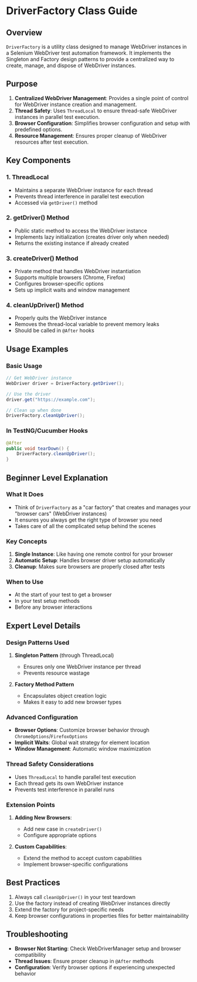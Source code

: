 # DriverFactory Class Guide

## Overview
`DriverFactory` is a utility class designed to manage WebDriver instances in a Selenium WebDriver test automation framework.
It implements the Singleton and Factory design patterns to provide a centralized way to create, manage, and dispose of WebDriver instances.

## Purpose
1. **Centralized WebDriver Management**: Provides a single point of control for WebDriver instance creation and management.
2. **Thread Safety**: Uses `ThreadLocal` to ensure thread-safe WebDriver instances in parallel test execution.
3. **Browser Configuration**: Simplifies browser configuration and setup with predefined options.
4. **Resource Management**: Ensures proper cleanup of WebDriver resources after test execution.

## Key Components

### 1. ThreadLocal<WebDriver>
- Maintains a separate WebDriver instance for each thread
- Prevents thread interference in parallel test execution
- Accessed via `getDriver()` method

### 2. getDriver() Method
- Public static method to access the WebDriver instance
- Implements lazy initialization (creates driver only when needed)
- Returns the existing instance if already created

### 3. createDriver() Method
- Private method that handles WebDriver instantiation
- Supports multiple browsers (Chrome, Firefox)
- Configures browser-specific options
- Sets up implicit waits and window management

### 4. cleanUpDriver() Method
- Properly quits the WebDriver instance
- Removes the thread-local variable to prevent memory leaks
- Should be called in `@After` hooks

## Usage Examples

### Basic Usage
```java
// Get WebDriver instance
WebDriver driver = DriverFactory.getDriver();

// Use the driver
driver.get("https://example.com");

// Clean up when done
DriverFactory.cleanUpDriver();
```

### In TestNG/Cucumber Hooks
```java
@After
public void tearDown() {
    DriverFactory.cleanUpDriver();
}
```

## Beginner Level Explanation

### What It Does
- Think of `DriverFactory` as a "car factory" that creates and manages your "browser cars" (WebDriver instances)
- It ensures you always get the right type of browser you need
- Takes care of all the complicated setup behind the scenes

### Key Concepts
1. **Single Instance**: Like having one remote control for your browser
2. **Automatic Setup**: Handles browser driver setup automatically
3. **Cleanup**: Makes sure browsers are properly closed after tests

### When to Use
- At the start of your test to get a browser
- In your test setup methods
- Before any browser interactions

## Expert Level Details

### Design Patterns Used
1. **Singleton Pattern** (through ThreadLocal)
   - Ensures only one WebDriver instance per thread
   - Prevents resource wastage

2. **Factory Method Pattern**
   - Encapsulates object creation logic
   - Makes it easy to add new browser types

### Advanced Configuration
- **Browser Options**: Customize browser behavior through `ChromeOptions`/`FirefoxOptions`
- **Implicit Waits**: Global wait strategy for element location
- **Window Management**: Automatic window maximization

### Thread Safety Considerations
- Uses `ThreadLocal` to handle parallel test execution
- Each thread gets its own WebDriver instance
- Prevents test interference in parallel runs

### Extension Points
1. **Adding New Browsers**:
   - Add new case in `createDriver()`
   - Configure appropriate options
   
2. **Custom Capabilities**:
   - Extend the method to accept custom capabilities
   - Implement browser-specific configurations

## Best Practices
1. Always call `cleanUpDriver()` in your test teardown
2. Use the factory instead of creating WebDriver instances directly
3. Extend the factory for project-specific needs
4. Keep browser configurations in properties files for better maintainability

## Troubleshooting
- **Browser Not Starting**: Check WebDriverManager setup and browser compatibility
- **Thread Issues**: Ensure proper cleanup in `@After` methods
- **Configuration**: Verify browser options if experiencing unexpected behavior
